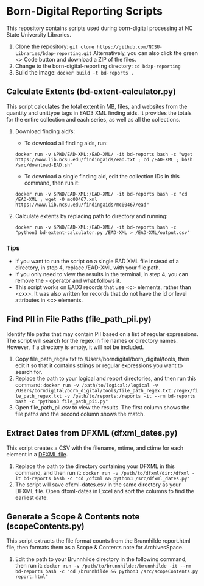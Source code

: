 # Born-Digital Reporting Scripts

This repository contains scripts used during born-digital processing at NC State University Libraries.

1. Clone the repository: `git clone https://github.com/NCSU-Libraries/bdap-reporting.git` Alternatively, you can also click the green <> Code button and download a ZIP of the files.
1. Change to the born-digital-reporting directory: `cd bdap-reporting`
1. Build the image: `docker build -t bd-reports .`

## Calculate Extents (bd-extent-calculator.py)

This script calculates the total extent in MB, files, and websites from the quantity and unittype tags in EAD3 XML finding aids. It provides the totals for the entire collection and each series, as well as all the collections. 

1. Download finding aid/s:
    * To download all finding aids, run:
    
    `docker run -v $PWD/EAD-XML:/EAD-XML/ -it bd-reports bash -c "wget https://www.lib.ncsu.edu/findingaids/ead.txt ; cd /EAD-XML ; bash /src/download-EAD.sh"` 
    * To download a single finding aid, edit the collection IDs in this command, then run it:

    `docker run -v $PWD/EAD-XML:/EAD-XML/ -it bd-reports bash -c "cd /EAD-XML ; wget -O mc00467.xml https://www.lib.ncsu.edu/findingaids/mc00467/ead"`

1. Calculate extents by replacing path to directory and running:
    
    `docker run -v $PWD/EAD-XML:/EAD-XML/ -it bd-reports bash -c "python3 bd-extent-calculator.py /EAD-XML > /EAD-XML/output.csv"`


### Tips

- If you want to run the script on a single EAD XML file instead of a directory, in step 4, replace /EAD-XML with your file path.
- If you only need to view the results in the terminal, in step 4, you can remove the `>` operator and what follows it.
- This script works on EAD3 records that use \<c\> elements, rather than \<cxx\>. It was also written for records that do not have the id or level attributes in \<c\> elements.

## Find PII in File Paths (file_path_pii.py)

Identify file paths that may contain PII based on a list of regular expressions. The script will search for the regex in file names or directory names. However, if a directory is empty, it will not be included.

1. Copy file_path_regex.txt to /Users/borndigital/born_digital/tools, then edit it so that it contains strings or regular expressions you want to search for.
1. Replace the path to your logical and report directories, and then run this command: `docker run -v /path/to/logical:/logical -v /Users/borndigital/born_digital/tools/file_path_regex.txt:/regex/file_path_regex.txt -v /path/to/reports:/reports -it --rm bd-reports bash -c "python3 file_path_pii.py"`
1. Open file_path_pii.csv to view the results. The first column shows the file paths and the second column shows the match.

## Extract Dates from DFXML (dfxml_dates.py)

This script creates a CSV with the filename, mtime, and ctime for each <fileobject> element in a [DFXML file](https://github.com/dfxml-working-group/dfxml_python).

1. Replace the path to the directory containing your DFXML in this command, and then run it: `docker run -v /path/to/dfxml/dir:/dfxml -it bd-reports bash -c "cd /dfxml && python3 /src/dfxml_dates.py"`
1. The script will save dfxml-dates.csv in the same directory as your DFXML file. Open dfxml-dates in Excel and sort the columns to find the earliest date.

## Generate a Scope & Contents note (scopeContents.py)

This script extracts the file format counts from the Brunnhilde report.html file, then formats them as a Scope & Contents note for ArchivesSpace.

1. Edit the path to your Brunnhilde directory in the following command, then run it:
`docker run -v /path/to/brunnhilde:/brunnhilde -it --rm bd-reports bash -c "cd /brunnhilde && python3 /src/scopeContents.py report.html"`